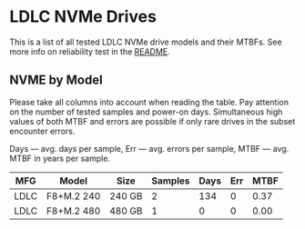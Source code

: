 LDLC NVMe Drives
================

This is a list of all tested LDLC NVMe drive models and their MTBFs. See more
info on reliability test in the [README](https://github.com/bsdhw/SMART).

NVME by Model
------------

Please take all columns into account when reading the table. Pay attention on the
number of tested samples and power-on days. Simultaneous high values of both MTBF
and errors are possible if only rare drives in the subset encounter errors.

Days — avg. days per sample,
Err  — avg. errors per sample,
MTBF — avg. MTBF in years per sample.

| MFG       | Model              | Size   | Samples | Days  | Err   | MTBF |
|-----------|--------------------|--------|---------|-------|-------|------|
| LDLC      | F8+M.2 240         | 240 GB | 2       | 134   | 0     | 0.37   |
| LDLC      | F8+M.2 480         | 480 GB | 1       | 0     | 0     | 0.00   |
